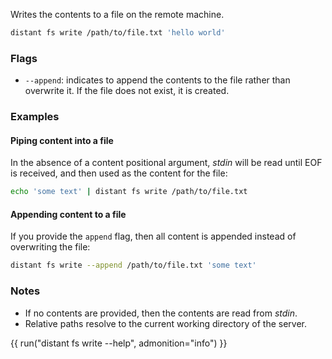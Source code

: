 Writes the contents to a file on the remote machine.

```sh
distant fs write /path/to/file.txt 'hello world'
```

### Flags

* `--append`: indicates to append the contents to the file rather than
  overwrite it. If the file does not exist, it is created.

### Examples

#### Piping content into a file

In the absence of a content positional argument, *stdin* will be read until EOF
is received, and then used as the content for the file:

```sh
echo 'some text' | distant fs write /path/to/file.txt
```

#### Appending content to a file

If you provide the `append` flag, then all content is appended instead of
overwriting the file:

```sh
distant fs write --append /path/to/file.txt 'some text'
```

### Notes

* If no contents are provided, then the contents are read from *stdin*.
* Relative paths resolve to the current working directory of the server.

{{ run("distant fs write --help", admonition="info") }}
